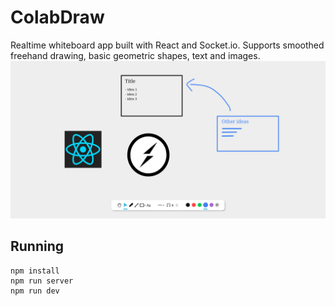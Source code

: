 # ColabDraw

Realtime whiteboard app built with React and Socket.io. Supports smoothed freehand drawing, basic geometric shapes, text and images.
![Screenshot](./git-assets/ColabDraw.png)

## Running

```
npm install
npm run server
npm run dev
```
